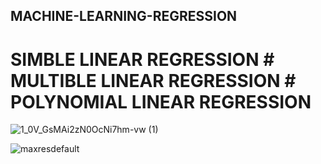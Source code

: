 ##  MACHINE-LEARNING-REGRESSION
# SIMBLE LINEAR REGRESSION   # MULTIBLE LINEAR REGRESSION  # POLYNOMIAL LINEAR REGRESSION 

![1_0V_GsMAi2zN0OcNi7hm-vw (1)](https://user-images.githubusercontent.com/100859586/216326554-d3e31329-00f5-424d-b62a-86e02a3c4f93.png)





![maxresdefault](https://user-images.githubusercontent.com/100859586/216324680-965f3090-2252-4f96-b378-7fc652a6bdbe.jpg)







